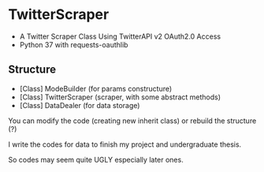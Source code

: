 # TwitterScraper
* A Twitter Scraper Class Using TwitterAPI v2 OAuth2.0 Access
* Python 37 with requests-oauthlib

## Structure
* [Class] ModeBuilder (for params constructure)
* [Class] TwitterScraper (scraper, with some abstract methods)
* [Class] DataDealer (for data storage)

You can modify the code (creating new inherit class) or rebuild the structure (?)

I write the codes for data to finish my project and undergraduate thesis. 

So codes may seem quite UGLY especially later ones.
